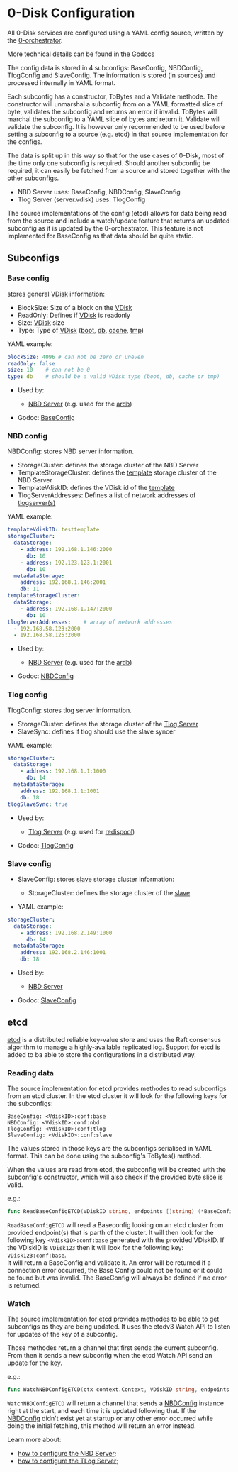 # 0-Disk Configuration

All 0-Disk services are configured using a YAML config source, written by the [0-orchestrator][orchestrator].

More technical details can be found in the [Godocs][configGodoc]

The config data is stored in 4 subconfigs: BaseConfig, NBDConfig, TlogConfig and SlaveConfig. The information is stored (in sources) and processed internally in YAML format.

Each subconfig has a constructor, ToBytes and a Validate methode.
The constructor will unmarshal a subconfig from on a YAML formatted slice of byte, validates the subconfig and returns an error if invalid.
ToBytes will marchal the subconfig to a YAML slice of bytes and return it.
Validate will validate the subconfig. It is however only recommended to be used before setting a subconfig to a source (e.g. etcd) in that source implementation for the configs.

The data is split up in this way so that for the use cases of 0-Disk, most of the time only one subconfig is required. Should another subconfig be required, it can easily be fetched from a source and stored together with the other subconfigs.

* NBD Server uses: BaseConfig, NBDConfig, SlaveConfig
* Tlog Server (server.vdisk) uses: TlogConfig

The source implementations of the config (etcd) allows for data being read from the source and include a watch/update feature that returns an updated subconfig as it is updated by the 0-orchestrator. This feature is not implemented for BaseConfig as that data should be quite static.

## Subconfigs

### Base config
stores general [VDisk][VDisk] information:

* BlockSize: Size of a block on the [VDisk][VDisk]
* ReadOnly: Defines if [VDisk][VDisk] is readonly
* Size: [VDisk][VDisk] size
* Type: Type of [VDisk][VDisk] ([boot][boot], [db][db], [cache][cache], [tmp][tmp])

YAML example:

```yaml
blockSize: 4096 # can not be zero or uneven
readOnly: false
size: 10 	# can not be 0
type: db	# should be a valid VDisk type (boot, db, cache or tmp)
```

* Used by:
	* [NBD Server][nbdServerConfig] (e.g. used for the [ardb][ardb])

* Godoc: [BaseConfig][baseconfigGodoc]

### NBD config
NBDConfig: stores NBD server information.

* StorageCluster: defines the storage cluster of the NBD Server
* TemplateStorageCluster: defines the [template][template] storage cluster of the NBD Server
* TemplateVdiskID: defines the VDisk id of the [template][template]  
* TlogServerAddresses: Defines a list of network addresses of [tlogserver(s)][tlog]

YAML example:

```yaml
templateVdiskID: testtemplate
storageCluster:
  dataStorage: 
    - address: 192.168.1.146:2000
      db: 10
    - address: 192.123.123.1:2001
      db: 10
  metadataStorage:
    address: 192.168.1.146:2001
    db: 11
templateStorageCluster:
  dataStorage:
    - address: 192.168.1.147:2000
      db: 10
tlogServerAddresses:    # array of network addresses
  - 192.168.58.123:2000
  - 192.168.58.125:2000
```

* Used by:
	* [NBD Server][nbdServerConfig] (e.g. used for the [ardb][ardb])

* Godoc: [NBDConfig][nbdconfigGodoc]

### Tlog config
TlogConfig: stores tlog server information.

* StorageCluster: defines the storage cluster of the [Tlog Server][tlog]
* SlaveSync: defines if tlog should use the slave syncer

YAML example:

```yaml
storageCluster:
  dataStorage: 
    - address: 192.168.1.1:1000
      db: 14
  metadataStorage:
    address: 192.168.1.1:1001
    db: 18
tlogSlaveSync: true
```

* Used by:
	* [Tlog Server][tlogServerConfig] (e.g. used for [redispool][redispool])

* Godoc: [TlogConfig][tlogconfigGodoc]

### Slave config
* SlaveConfig: stores [slave][slave] storage cluster information:
	* StorageCluster: defines the storage cluster of the [slave][slave]

* YAML example:

```yaml
storageCluster:
  dataStorage: 
    - address: 192.168.2.149:1000
      db: 14
  metadataStorage:
    address: 192.168.2.146:1001
    db: 18
```

* Used by:
	* [NBD Server][nbdServerConfig]

* Godoc: [SlaveConfig][slaveconfigGodoc]

## etcd
[etcd][etcd] is a distributed reliable key-value store and uses the Raft consensus algorithm to manage a highly-available replicated log. Support for etcd is added to ba able to store the configurations in a distributed way.

### Reading data
The source implementation for etcd provides methodes to read subconfigs from an etcd cluster. 
In the etcd cluster it will look for the following keys for the subconfigs:

```
BaseConfig: <VdiskID>:conf:base
NBDConfig: <VdiskID>:conf:nbd
TlogConfig: <VdiskID>:conf:tlog
SlaveConfig: <VdiskID>:conf:slave
```

The values stored in those keys are the subconfigs serialised in YAML format. This can be done using the subconfig's ToBytes() method.

When the values are read from etcd, the subconfig will be created with the subconfig's constructor, which will also check if the provided byte slice is valid.

e.g.:
```go
func ReadBaseConfigETCD(VDiskID string, endpoints []string) (*BaseConfig, error)
```
`ReadBaseConfigETCD` will read a Baseconfig looking on an etcd cluster from provided endpoint(s) that is parth of the cluster. It will then look for the following key ```<VdiskID>:conf:base``` generated with the provided VDiskID. If the VDiskID is ```VDisk123``` then it will look for the following key: ```VDisk123:conf:base```.  
It will return a BaseConfig and validate it. An error will be returned if a connection error occurred, the Base Config could not be found or it could be found but was invalid. The BaseConfig will always be defined if no error is returned.

### Watch
The source implementation for etcd provides methodes to be able to get subconfigs as they are being updated. It uses the etcdv3 Watch API to listen for updates of the key of a subconfig.

Those methodes return a channel that first sends the current subconfig. From then it sends a new subconfig when the etcd Watch API send an update for the key.

e.g.:
```go
func WatchNBDConfigETCD(ctx context.Context, VDiskID string, endpoints []string) (<-chan NBDConfig, error)
```
`WatchNBDConfigETCD` will return a channel that sends a [NBDConfig](#nbd-config) instance right at the start, and each time it is updated following that. If the [NBDConfig](#nbd-config) didn't exist yet at startup or any other error occurred while doing the initial fetching, this method will return an error instead.

Learn more about:

+ [how to configure the NBD Server][nbdServerConfig];
+ [how to configure the TLog Server][tlogServerConfig];

[ardb]: /nbd/ardb/ardb.go
[redispool]: /tlog/redispool.go
[VDisk]: ./glossary.md#vdisk
[boot]: ./glossary.md#boot
[db]: ./glossary.md#db
[cache]: ./glossary.md#cache
[tmp]: ./glossary.md#tmp
[template]: ./glossary.md#template
[tlog]: ./glossary.md#TLog
[slave]: ./glossary.md#slave
[nbdServerConfig]: nbd/config.md
[tlogServerConfig]: tlog/config.md
[etcd]: https://github.com/coreos/etcd
[orchestrator]: https://github.com/zero-os/0-orchestrator
[configGodoc]:  https://godoc.org/github.com/zero-os/0-Disk/config
[baseconfigGodoc]: https://godoc.org/github.com/zero-os/0-Disk/config#BaseConfig
[nbdconfigGodoc]: https://godoc.org/github.com/zero-os/0-Disk/config#NBDConfig
[tlogconfigGodoc]: https://godoc.org/github.com/zero-os/0-Disk/config#TlogConfig
[slaveconfigGodoc]: https://godoc.org/github.com/zero-os/0-Disk/config#SlaveConfig